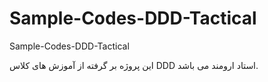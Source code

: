 # Sample-Codes-DDD-Tactical
Sample-Codes-DDD-Tactical

این پروژه بر گرفته از آموزش های کلاس  DDD استاد ارومند می باشد.



